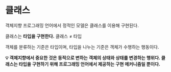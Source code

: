 # 클래스

객체지향 프로그래밍 언어에서 정적인 모델은 클래스를 이용해 구현된다.&#x20;

클래스는 **타입을 구현한다.** 클래스 ≠ 타입

객체를 분류하는 기준은 타입이며, 타입을 나누는 기준은 객체가 수행하는 행동이다.

**💡 객체지향에서 중요한 것은 동적으로 변하는 객체의 상태와 상태를 변경하는 행위다. 클래스는 타입을 구현하기 위해 프로그래밍 언어에서 제공하는 구현 메커니즘일 뿐이다.**
